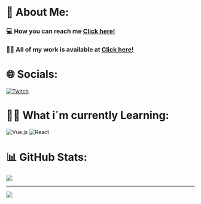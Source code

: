 # 💫 About Me:

### 💻 How you can reach me [Click here!](https://discord.com/users/1005345321833992235)
### 👨‍💻 All of my work is available at [Click here!](https://elvnn1337.gg/)

# 🌐 Socials:
[![Twitch](https://img.shields.io/badge/Twitch-%239146FF.svg?logo=Twitch&logoColor=white)](https://twitch.tv/1337elvnn) 

# 👨‍🎓 What i´m currently Learning:
![Vue.js](https://img.shields.io/badge/vue.js-%2335495e.svg?style=for-the-badge&logo=vuedotjs&logoColor=%234FC08D) ![React](https://img.shields.io/badge/react-%2320232a.svg?style=for-the-badge&logo=react&logoColor=%2361DAFB)

# 📊 GitHub Stats:
![](https://github-readme-stats.vercel.app/api/top-langs/?username=elvnn1337&theme=dark&hide_border=false&include_all_commits=false&count_private=false&layout=compact)

---
[![](https://visitcount.itsvg.in/api?id=elvnn1337&icon=0&color=0)](https://visitcount.itsvg.in)

